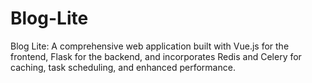 # Blog-Lite
Blog Lite: A comprehensive web application built with Vue.js for the frontend, Flask for the backend, and incorporates Redis and Celery for caching, task scheduling, and enhanced performance.
